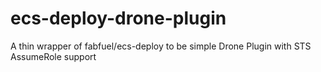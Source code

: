 # ecs-deploy-drone-plugin
A thin wrapper of fabfuel/ecs-deploy to be simple Drone Plugin with STS AssumeRole support
